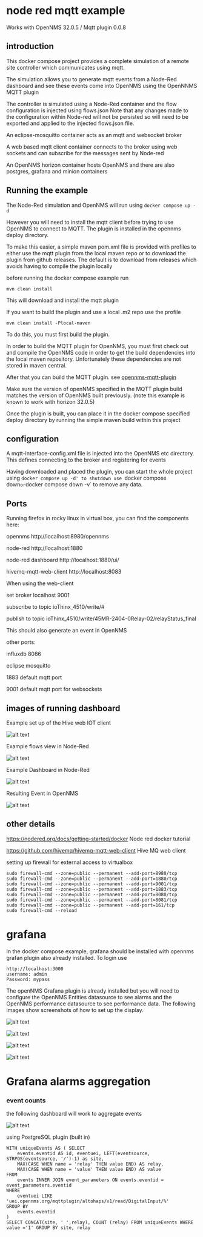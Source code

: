 # node red mqtt example
Works with OpenNMS 32.0.5 / Mqtt plugin 0.0.8

## introduction
This docker compose project provides a complete simulation of a remote site controller which communicates using mqtt.

The simulation allows you to generate mqtt events from a Node-Red dashboard and see these events come into OpenNMS using the OpenNNMS MQTT plugin

The controller is simulated using a Node-Red container and the flow configuration is injected using flows.json 
Note that any changes made to the configuration within Node-red will not be persisted so will need to be exported and applied to the injected flows.json file.

An eclipse-mosquitto container acts as an mqtt and websocket broker

A web based mqtt client container connects to the broker using web sockets and can subscribe for the messages sent by Node-red

An OpenNMS horizon container hosts OpenNMS and there are also postgres, grafana and minion containers

## Running the example

The Node-Red simulation and OpenNMS will run using `docker compose up -d`

However you will need to install the mqtt client before trying to use OpenNMS to connect to MQTT.
The plugin is installed in the opennms deploy directory.

To make this easier, a simple maven pom.xml file is provided with profiles to either use the mqtt plugin from the local maven repo or to download the plugin from github releases.
The default is to download from releases which avoids having to compile the plugin locally

before running the docker compose example run 
```
mvn clean install
```
This will download and install the mqtt plugin

If you want to build the plugin and use a local .m2 repo use the profile

```
mvn clean install -Plocal-maven 
```
To do this, you must first build the plugin.

In order to build the MQTT plugin for OpenNMS, you must first check out and compile the OpenNMS code in order to get the build dependencies into the local maven repository.
Unfortunately these dependencies are not stored in maven central.

After that you can build the MQTT plugin.
see [opennms-mqtt-plugin](https://github.com/opennms-forge/opennms-mqtt-plugin)

Make sure the version of openNMS specified in the MQTT plugin build matches the version of OpenNMS built previously.
(note this example is known to work  with horizon 32.0.5)

Once the plugin is built, you can place it in the docker compose specified deploy directory by running the simple maven build within this project

## configuration

A mqtt-interface-config.xml file is injected into the OpenNMS etc directory.
This defines connecting to the broker and registering for events

Having downloaded and placed the plugin, you can start the whole project using `docker compose up -d'
to shutdown use `docker compose down` or `docker compose down -v` to remove any data.

##  Ports

Running firefox in rocky linux in virtual box, you can find the components here:

opennms http://localhost:8980/opennms

node-red http://localhost:1880

node-red dashboard http://localhost:1880/ui/

hivemq-mqtt-web-client http://localhost:8083

When using the web-client

set broker localhost 9001

subscribe to topic ioThinx_4510/write/#

publish to topic ioThinx_4510/write/45MR-2404-0Relay-02/relayStatus_final

This should also generate an event in OpenNMS

other ports:

influxdb 8086

eclipse mosquitto 

1883 default mqtt port

9001 default mqtt port for websockets

## images of running dashboard

Example set up of the Hive web IOT client

![alt text](../opennms-node-red/images/HiveWebExample1.png "Figure HiveWebExample1.png")

Example flows view in Node-Red

![alt text](../opennms-node-red/images/NodeRedFlows.png "Figure NodeRedFlows.png")

Example Dashboard in Node-Red

![alt text](../opennms-node-red/images/NodeRedDash.png "Figure NodeRedDash.png")

Resulting  Event in OpenNMS

![alt text](../opennms-node-red/images/IotEventOpenNMS.png "Figure IotEventOpenNMS.png")




## other details

https://nodered.org/docs/getting-started/docker Node red docker tutorial

https://github.com/hivemq/hivemq-mqtt-web-client Hive MQ web client

setting up firewall for external access to virtualbox

```
sudo firewall-cmd --zone=public --permanent --add-port=8980/tcp
sudo firewall-cmd --zone=public --permanent --add-port=1880/tcp
sudo firewall-cmd --zone=public --permanent --add-port=9001/tcp
sudo firewall-cmd --zone=public --permanent --add-port=1883/tcp
sudo firewall-cmd --zone=public --permanent --add-port=8080/tcp
sudo firewall-cmd --zone=public --permanent --add-port=8081/tcp
sudo firewall-cmd --zone=public --permanent --add-port=161/tcp
sudo firewall-cmd --reload
```
# grafana

In the docker compose example, grafana should be installed with opennms grafan plugin also already installed. 
To login use
```
http://localhost:3000
username: admin
Password: mypass
```

The openNMS Grafana plugin is already installed but you will need to configure the OpenNMS Entities datasource to see alarms and the OpenNMS performance datasource to see performance data.
The following images show screenshots of how to set up the display.

![alt text](../opennms-node-red/images/OpenNMSGrafanaPlugin1.png "Figure OpenNMSGrafanaPlugin1.png")



![alt text](../opennms-node-red/images/OpenNMSGrafanaPlugin3.png "Figure OpenNMSGrafanaPlugin3.png")


![alt text](../opennms-node-red/images/OpenNMSGrafanaPlugin4.png "Figure OpenNMSGrafanaPlugin4.png")


![alt text](../opennms-node-red/images/OpenNMS-alarms-dash.png "Figure OpenNMS-alarms-dash.png")

# Grafana alarms aggregation

### event counts

the following dashboard will work to aggregate events

![alt text](../opennms-node-red/images/GrafanaEventsAggregation.png "Figure GrafanaEventsAggregation.png")

using PostgreSQL plugin (built in)

```
WITH uniqueEvents AS ( SELECT 
    events.eventid AS id, eventuei, LEFT(eventsource, STRPOS(eventsource, '/')-1) as site,
    MAX(CASE WHEN name = 'relay' THEN value END) AS relay,
    MAX(CASE WHEN name = 'value' THEN value END) AS value
FROM
    events INNER JOIN event_parameters ON events.eventid = event_parameters.eventid
WHERE 
    eventuei LIKE 'uei.opennms.org/mqttplugin/altohaps/v1/read/DigitalInput/%'
GROUP BY
    events.eventid
)
SELECT CONCAT(site, ' ',relay), COUNT (relay) FROM uniqueEvents WHERE value ='1' GROUP BY site, relay
```

